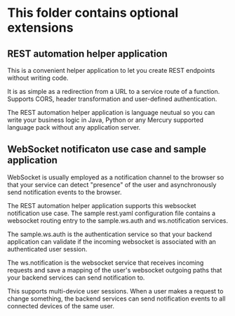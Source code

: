 # This folder contains optional extensions

## REST automation helper application

This is a convenient helper application to let you create REST endpoints without writing code.

It is as simple as a redirection from a URL to a service route of a function. Supports CORS, header transformation and user-defined authentication.

The REST automation helper application is language neutual so you can write your business logic in Java, Python or any Mercury supported language pack without any application server.

## WebSocket notificaton use case and sample application

WebSocket is usually employed as a notification channel to the browser so that
your service can detect "presence" of the user and asynchronously send
notification events to the browser.

The REST automation helper application supports this websocket notification use case. The sample rest.yaml configuration file contains a websocket routing entry
to the sample.ws.auth and ws.notification services.

The sample.ws.auth is the authentication service so that your backend application
can validate if the incoming websocket is associated with an authenticated user
session.

The ws.notification is the websocket service that receives incoming requests and save a mapping of the user's websocket outgoing paths that your backend services can send notification to.

This supports multi-device user sessions. When a user makes a request to change something, the backend services can send notification events to all connected devices of the same user.
